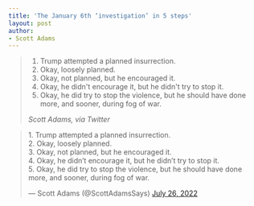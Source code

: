 ```yaml
---
title: 'The January 6th ‘investigation’ in 5 steps'
layout: post
author:
- Scott Adams
---
```


> 1. Trump attempted a planned insurrection.
> 2. Okay, loosely planned.
> 3. Okay, not planned, but he encouraged it.
> 4. Okay, he didn't encourage it, but he didn't try to stop it.
> 5. Okay, he did try to stop the violence, but he should have done more, and sooner, during fog of war.
>
> <cite>Scott Adams, via Twitter</cite>

<blockquote class="twitter-tweet"><p lang="en" dir="ltr">1. Trump attempted a planned insurrection.<br>2. Okay, loosely planned.<br>3. Okay, not planned, but he encouraged it.<br>4. Okay, he didn’t encourage it, but he didn’t try to stop it.<br>5. Okay, he did try to stop the violence, but he should have done more, and sooner, during fog of war.</p>&mdash; Scott Adams (@ScottAdamsSays) <a href="https://twitter.com/ScottAdamsSays/status/1551915368939020289?ref_src=twsrc%5Etfw">July 26, 2022</a></blockquote> <script async src="https://platform.twitter.com/widgets.js" charset="utf-8"></script>
